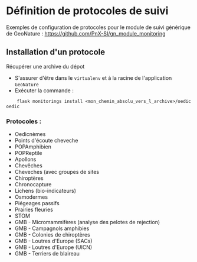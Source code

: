 # Définition de protocoles de suivi

Exemples de configuration de protocoles pour le module de suivi générique de GeoNature : https://github.com/PnX-SI/gn_module_monitoring

## Installation d'un protocole

Récupérer une archive du dépot

* S'assurer d'être dans le ``virtualenv`` et à la racine de l'application ``GeoNature``
* Exécuter la commande :

```
    flask monitorings install <mon_chemin_absolu_vers_l_archive>/oedic oedic
``` 

### Protocoles :

* Oedicnèmes
* Points d'écoute cheveche
* POPAmphibien
* POPReptile
* Apollons
* Chevêches
* Cheveches (avec groupes de sites
* Chiroptères
* Chronocapture
* Lichens (bio-indicateurs)
* Osmodermes
* Piégeages passifs
* Prairies fleuries
* STOM
* GMB - Micromammifères (analyse des pelotes de rejection)
* GMB - Campagnols amphibies
* GMB - Colonies de chiroptères
* GMB - Loutres d'Europe (SACs)
* GMB - Loutres d'Europe (UICN)
* GMB - Terriers de blaireau
